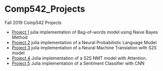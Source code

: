# Comp542_Projects
Fall 2019 Comp542 Projects 

* [Project 1](https://github.com/moutasem-abdullatif/Comp542_Assignments/tree/master/Assignment1) julia implementation of Bag-of-words model using Naive Bayes Method 
* [Project 2](https://github.com/moutasem-abdullatif/Comp542_Assignments/tree/master/Assignment2) julia implementation of a Neural Probabilistic Language Model  
* [Project 3](https://github.com/moutasem-abdullatif/Comp542_Assignments/tree/master/Assignment3) julia implementation of a Neural Machine Translation with S2S model  
* [Project 4](https://github.com/moutasem-abdullatif/Comp542_Assignments/tree/master/Assignment4) Julia implementation of a S2S NMT model with Attention.
* [Project 5](https://github.com/moutasem-abdullatif/Comp542_Assignments/tree/master/Assignment5) Julia implementation of a Sentiment Classifier with CNN
